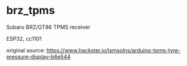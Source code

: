 # brz_tpms
Subaru BRZ/GT86 TPMS receiver

ESP32, cc1101

original source: [
](https://www.hackster.io/jsmsolns/arduino-tpms-tyre-pressure-display-b6e544)https://www.hackster.io/jsmsolns/arduino-tpms-tyre-pressure-display-b6e544
